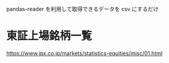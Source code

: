 pandas-reader を利用して取得できるデータを csv にするだけ

# 東証上場銘柄一覧

https://www.jpx.co.jp/markets/statistics-equities/misc/01.html
